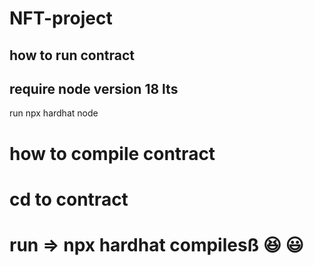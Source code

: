 # NFT-project

## how to run contract

## require node version 18 lts

run npx hardhat node

# how to compile contract
# cd to contract
# run => npx hardhat compilesß 😆 😃